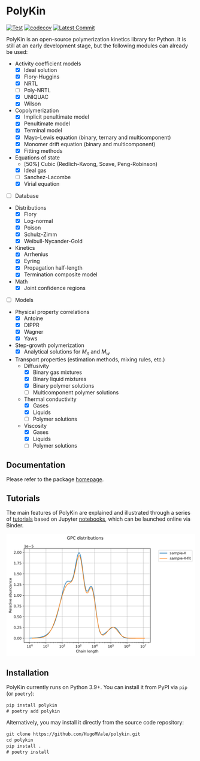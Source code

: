 # PolyKin

[![Test](https://github.com/HugoMVale/polykin/actions/workflows/test.yml/badge.svg)](https://github.com/HugoMVale/polykin/actions)
[![codecov](https://codecov.io/gh/HugoMVale/polykin/branch/main/graph/badge.svg?token=QfqQLX2rHx)](https://codecov.io/gh/HugoMVale/polykin)
[![Latest Commit](https://img.shields.io/github/last-commit/HugoMVale/polykin)](https://img.shields.io/github/last-commit/HugoMVale/polykin)

PolyKin is an open-source polymerization kinetics library for Python. It is still at an early
development stage, but the following modules can already be used:

- Activity coefficient models
  - [x] Ideal solution
  - [x] Flory-Huggins
  - [x] NRTL
  - [ ] Poly-NRTL
  - [x] UNIQUAC
  - [x] Wilson
- Copolymerization
  - [x] Implicit penultimate model
  - [x] Penultimate model
  - [x] Terminal model
  - [x] Mayo-Lewis equation (binary, ternary and multicomponent)
  - [x] Monomer drift equation (binary and multicomponent)
  - [x] Fitting methods
- Equations of state
  - [50%] Cubic (Redlich-Kwong, Soave, Peng-Robinson)
  - [x] Ideal gas
  - [ ] Sanchez-Lacombe
  - [x] Virial equation
- [ ] Database
- Distributions
  - [x] Flory
  - [x] Log-normal
  - [x] Poison
  - [x] Schulz-Zimm
  - [x] Weibull-Nycander-Gold
- Kinetics
  - [x] Arrhenius
  - [x] Eyring
  - [x] Propagation half-length
  - [x] Termination composite model
- Math
  - [x] Joint confidence regions
- [ ] Models
- Physical property correlations
  - [x] Antoine
  - [x] DIPPR
  - [x] Wagner
  - [x] Yaws
- Step-growth polymerization
  - [x] Analytical solutions for $M_n$ and $M_w$
- Transport properties (estimation methods, mixing rules, etc.)
  - Diffusivity
    - [x] Binary gas mixtures
    - [x] Binary liquid mixtures
    - [x] Binary polymer solutions
    - [ ] Multicomponent polymer solutions  
  - Thermal conductivity
    - [x] Gases
    - [x] Liquids
    - [ ] Polymer solutions
  - Viscosity
    - [x] Gases
    - [x] Liquids
    - [ ] Polymer solutions

## Documentation

Please refer to the package [homepage](https://hugomvale.github.io/polykin/).

## Tutorials

The main features of PolyKin are explained and illustrated through a series of [tutorials](https://hugomvale.github.io/polykin/tutorials/) based on Jupyter [notebooks](https://github.com/HugoMVale/polykin/tree/main/docs/tutorials),
which can be launched online via Binder.

<p align="center">
  <a href="https://github.com/HugoMVale/polykin">
  <img src="https://raw.githubusercontent.com/HugoMVale/polykin/8e54e0b492b4dd782c2fe92b52f617dda71a29b3/docs/deconvolution.svg" width=600 alt="MWD of a polymer blend">
  </a>
</p>

## Installation

PolyKin currently runs on Python 3.9+. You can install it from PyPI via `pip` (or `poetry`):

```console
pip install polykin
# poetry add polykin
```

Alternatively, you may install it directly from the source code repository:

```console
git clone https://github.com/HugoMVale/polykin.git
cd polykin
pip install . 
# poetry install
```
